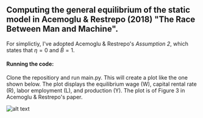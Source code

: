 ## Computing the general equilibrium of the static model in Acemoglu & Restrepo (2018) "The Race Between Man and Machine".

For simplictiy, I've adopted Acemoglu & Restrepo's *Assumption 2*, which states that $\eta=0$ and $\bar{B}=1$.

#### Running the code: 
Clone the repositiory and run main.py. This will create a plot like the one shown below. The plot displays the equilibrium wage (W), capital rental rate (R), labor employment (L), and production (Y). The plot is of Figure 3 in Acemoglu & Restrepo's paper.

![alt text](https://github.com/cbarkan1/Acemoglu-Restrepo-2018-model/figure3.svg)
